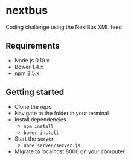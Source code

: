 # nextbus
Coding challenge using the NextBus XML feed
## Requirements
- Node.js 0.10.x
- Bower 1.4.x
- npm 2.5.x

## Getting started
- Clone the repo
- Navigate to the folder in your terminal
- Install dependencies
  - ``npm install``
  - ``bower install``
- Start the server
  - ``node server/server.js``
- Migrate to localhost:8000 on your computer
